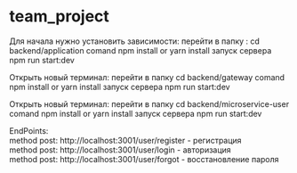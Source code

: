 # team_project

Для начала нужно установить зависимости:
перейти в папку : cd backend/application comand npm install or yarn install 
запуск сервера npm run start:dev

<div>Открыть новый терминал: 
перейти в папку cd backend/gateway comand npm install or yarn install
запуск сервера npm run start:dev</div>


Открыть новый терминал:
перейти в папку cd backend/microservice-user comand npm install or yarn install
запуск сервера npm run start:dev


<div>EndPoints:</div>
<div>method post:  http://localhost:3001/user/register  - регистрация</div>
<div>method post:  http://localhost:3001/user/login  - авторизация</div>
<div>method post:  http://localhost:3001/user/forgot  - восстановление пароля</div>
